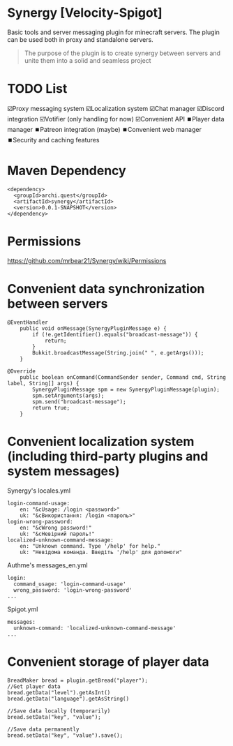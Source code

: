 # Synergy [Velocity-Spigot]
Basic tools and server messaging plugin for minecraft servers. The plugin can be used both in proxy and standalone servers.

> The purpose of the plugin is to create synergy between servers and unite them into a solid and seamless project

# TODO List
☑️Proxy messaging system
☑️Localization system
☑️Chat manager
☑️Discord integration
☑️Votifier (only handling for now)
☑️Convenient API
⏹️Player data manager
⏹️Patreon integration (maybe)
⏹️Convenient web manager
⏹️Security and caching features

# Maven Dependency
```
<dependency>
  <groupId>archi.quest</groupId>
  <artifactId>synergy</artifactId>
  <version>0.0.1-SNAPSHOT</version>
</dependency>
```

# Permissions
https://github.com/mrbear21/Synergy/wiki/Permissions

# Convenient data synchronization between servers
```
@EventHandler
    public void onMessage(SynergyPluginMessage e) {
        if (!e.getIdentifier().equals("broadcast-message")) {
            return;
        }
        Bukkit.broadcastMessage(String.join(" ", e.getArgs()));
    }

@Override
    public boolean onCommand(CommandSender sender, Command cmd, String label, String[] args) {
		SynergyPluginMessage spm = new SynergyPluginMessage(plugin);
		spm.setArguments(args);
		spm.send("broadcast-message");      
        return true;
    }
```

# Convenient localization system (including third-party plugins and system messages)

Synergy's locales.yml
```
login-command-usage:
    en: "&cUsage: /login <password>"
    uk: "&cВикористання: /login <пароль>"
login-wrong-password:
    en: "&cWrong password!"
    uk: "&cНевірний пароль!"
localized-unknown-command-message:
    en: "Unknown command. Type '/help' for help."
    uk: "Невідома команда. Введіть '/help' для допомоги"

```
Authme's messages_en.yml
```
login:
  command_usage: 'login-command-usage'
  wrong_password: 'login-wrong-password'
...
```
Spigot.yml
```
messages:
  unknown-command: 'localized-unknown-command-message'
...
```

# Convenient storage of player data

```
BreadMaker bread = plugin.getBread("player");
//Get player data
bread.getData("level").getAsInt()
bread.getData("language").getAsString()

//Save data locally (temporarily)
bread.setData("key", "value");

//Save data permanently
bread.setData("key", "value").save();
```
